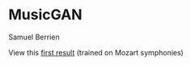 # MusicGAN

Samuel Berrien

View this [first result](https://www.youtube.com/watch?v=DFOA3KsoO8s) (trained on Mozart symphonies)